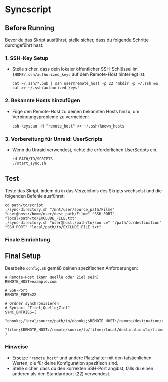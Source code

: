 # Syncscript

## Before Running
Bevor du das Skript ausführst, stelle sicher, dass du folgende Schritte durchgeführt hast:

### 1. SSH-Key Setup
- Stelle sicher, dass dein lokaler öffentlicher SSH-Schlüssel im `$HOME/.ssh/authorized_keys` auf dem Remote-Host hinterlegt ist:
  ```
  cat ~/.ssh/*.pub | ssh user@remote_host -p 22 "mkdir -p ~/.ssh && cat >> ~/.ssh/authorized_keys"
  ```

### 2. Bekannte Hosts hinzufügen
- Füge den Remote-Host zu deinen bekannten Hosts hinzu, um Verbindungsprobleme zu vermeiden:
  ```
  ssh-keyscan -H "remote_host" >> ~/.ssh/known_hosts
  ```

### 3. Vorbereitung für Unraid: UserScripts
- Wenn du Unraid verwendest, richte die erforderlichen UserScripts ein.
  ```
  cd PATH/TO/SCRIPTS
  ./start_sync.sh
  ```

## Test
Teste das Skript, indem du in das Verzeichnis des Skripts wechselst und die folgenden Befehle ausführst:

```
cd path/to/script
./sync-directory.sh "/mnt/user/source_path/Filme" "user@host:/home/user/dest_path/Filme" "SSH_PORT" "local/path/to/EXCLUDE_FILE.txt"
./sync-directory.sh "user@host:/path/to/source" "/path/to/destination" "SSH_PORT" "local/path/to/EXCLUDE_FILE.txt"
```

### Finale Einrichtung
## Final Setup
Bearbeite `config.sh` gemäß deinen spezifischen Anforderungen:

```
# Remote-Host (kann Quelle oder Ziel sein)
REMOTE_HOST=example.com

# SSH-Port
REMOTE_PORT=22

# Ordner synchronisieren
# Syntax: "Titel;Quelle;Ziel"
SYNC_ENTRIES=(
    "ebooks;/local/source/path/to/ebooks;$REMOTE_HOST:/remote/destination/path/to/ebooks"
    "filme;$REMOTE_HOST:/remote/source/to/filme;/local/destination/to/filme"
)
```

### Hinweise
- Ersetze `"remote_host"` und andere Platzhalter mit den tatsächlichen Werten, die für deine Konfiguration spezifisch sind.
- Stelle sicher, dass du den korrekten SSH-Port angibst, falls du einen anderen als den Standardport (22) verwendest.
